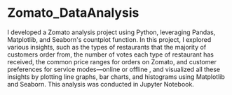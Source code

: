 # Zomato_DataAnalysis
I developed a Zomato analysis project using Python, leveraging Pandas, Matplotlib, and Seaborn's countplot function. In this project, I explored various insights, such as the types of restaurants that the majority of customers order from, the number of votes each type of restaurant has received, the common price ranges for orders on Zomato, and customer preferences for service modes—online or offline , and visualized all these insights by plotting line graphs, bar charts, and histograms using Matplotlib and Seaborn. This analysis was conducted in Jupyter Notebook.
